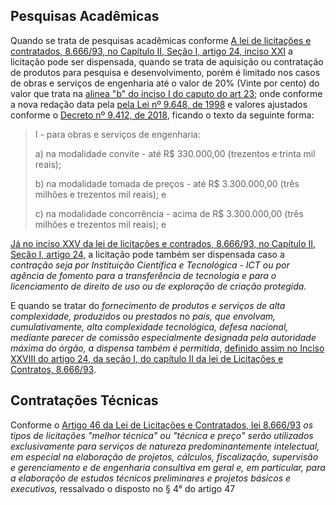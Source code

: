 ## Pesquisas Acadêmicas

Quando se trata de pesquisas acadêmicas conforme [A lei de licitações e contratados, 8.666/93, no Capítulo II, Seção I, artigo 24, inciso XXI](/lei-de-licitacoes-e-contratos-capitulo-ii-secao-i.md#lei-licitacoes-contratos-capitulo-ii-secao-1-art24-inc-xxi-lei13243-2016) a licitação pode ser dispensada, quando se trata de aquisição ou contratação de produtos para pesquisa e desenvolvimento, porém é limitado nos casos de obras e serviços de engenharia até o valor de 20% \(Vinte por cento\) do valor que trata na [alinea "b" do inciso I do caputo do art 23](//lei-de-licitacoes-e-contratos-capitulo-ii-secao-i.md#lei-licitacoes-contratos-capitulo-ii-secao-1-art23); onde conforme a nova redação data  pela [pela Lei nº 9.648, de 1998](#) e valores ajustados conforme o [Decreto nº 9.412, de 2018](#), ficando o texto da seguinte forma:

> I - para obras e serviços de engenharia:
>
> a\) na modalidade convite - até R$ 330.000,00 \(trezentos e trinta mil reais\);
>
> b\) na modalidade tomada de preços - até R$ 3.300.000,00 \(três milhões e trezentos mil reais\); e
>
> c\) na modalidade concorrência - acima de R$ 3.300.000,00 \(três milhões e trezentos mil reais\); e

[Já no inciso XXV da lei de licitações e contrados, 8.666/93, no Capítulo II, Seção I, artigo 24,](/lei-de-licitacoes-e-contratos/capitulo-ii-secao-i.md#art24-inc-xxv) a licitação pode também ser dispensada caso a _contração seja por Instituição Científica e Tecnológica - ICT ou por agência de fomento para a transferência de tecnologia e para o licenciamento de direito de uso ou de exploração de criação protegida._

E quando se tratar do _fornecimento de produtos e serviços de alta complexidade, produzidos ou prestados no país, que envolvam,  cumulativamente, alta complexidade tecnológica, defesa nacional, mediante parecer de comissão especialmente designada pela autoridade máxima do órgão, a dispensa também é permitida_, [definido assim no Inciso XXVIII do artigo 24, da seção I, do capítulo II da lei de Licitações e Contratos, 8.666/93](/lei-de-licitacoes-e-contratos/capitulo-ii-secao-i.md#art24-inc-xxviii).

## Contratações Técnicas

Conforme o [Artigo 46 da Lei de Licitações e Contratados, lei 8.666/93](/lei-de-licitacoes-e-contratos/capitulo-ii-secao-iii-e-iv.md#art46) _os tipos de licitações "melhor técnica" ou "técnica e preço" serão utilizados exclusivamente para serviços de natureza predominantemente intelectual, em especial na elaboração de projetos, cálculos, fiscalização, supervisão e gerenciamento e de engenharia consultiva em geral e, em particular, para a elaboraçõo de estudos técnicos preliminares e projetos básicos e executivos,_ ressalvado o disposto no § 4° do artigo 47